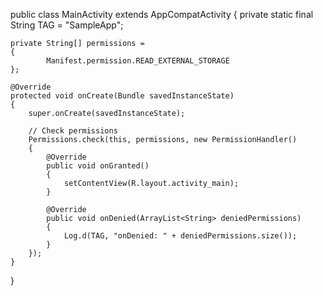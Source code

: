 




public class MainActivity extends AppCompatActivity
{
    private static final String TAG = "SampleApp";

    private String[] permissions =
    {
            Manifest.permission.READ_EXTERNAL_STORAGE
    };

    @Override
    protected void onCreate(Bundle savedInstanceState)
    {
        super.onCreate(savedInstanceState);

        // Check permissions
        Permissions.check(this, permissions, new PermissionHandler()
        {
            @Override
            public void onGranted()
            {
                setContentView(R.layout.activity_main);
            }

            @Override
            public void onDenied(ArrayList<String> deniedPermissions)
            {
                Log.d(TAG, "onDenied: " + deniedPermissions.size());
            }
        });
    }
}
